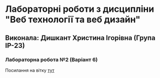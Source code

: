 # Лабораторні роботи з дисципліни "Веб технології та веб дизайн"

## Виконала: Дишкант Христина Ігорівна (Група ІР-23)

### Лабораторна робота №2 (Варіант 6)
Посилання на вітку [тут](https://github.com/KhrystynaDyshakant/WEB-LABS/pull/2)
